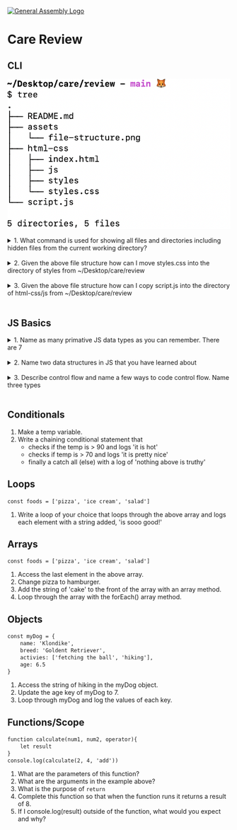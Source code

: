 [![General Assembly Logo](https://camo.githubusercontent.com/1a91b05b8f4d44b5bbfb83abac2b0996d8e26c92/687474703a2f2f692e696d6775722e636f6d2f6b6538555354712e706e67)](https://generalassemb.ly)
<br>
# Care Review

## CLI
![file-structure](./assets/file-structure.png)
<details>
    <summary>1. What command is used for showing all files and directories including hidden files from the current working directory?</summary>

        ls -a
</details><br>
<details>
    <summary>2. Given the above file structure how can I move styles.css into the directory of styles from ~/Desktop/care/review</summary>

        mv html-css/styles.css html-css/styles/
</details><br>
<details>
    <summary>3. Given the above file structure how can I copy script.js into the directory of html-css/js from ~/Desktop/care/review</summary>

        cp script.js html-css/js
</details><br>

## JS Basics
<details>
    <summary>1. Name as many primative JS data types as you can remember. There are 7</summary>

        string, number, boolean, undefined, null, bigInt, symbol
</details><br>
<details>
    <summary>2. Name two data structures in JS that you have learned about</summary>

        array and object
</details><br>
<details>
    <summary>3. Describe control flow and name a few ways to code control flow. Name three types</summary>

        The ordering of when code is executed.
        - sequential flow (top to bottom)
        - conditional flow (if, else if, else)
        - repetitive flow (looping) 
</details><br>

## Conditionals
1.  Make a temp variable. 
2. Write a chaining conditional statement that 
    - checks if the temp is > 90 and logs 'it is hot'
    - checks if temp is > 70 and logs 'it is pretty nice'
    - finally a catch all (else) with a log of 'nothing above is truthy' 

## Loops
```
const foods = ['pizza', 'ice cream', 'salad']
```
1. Write a loop of your choice that loops through the above array and logs each element with a string added, 'is sooo good!'

## Arrays
```
const foods = ['pizza', 'ice cream', 'salad']
```
1. Access the last element in the above array.
2. Change pizza to hamburger.
3. Add the string of 'cake' to the front of the array with an array method.
4. Loop through the array with the forEach() array method. 

## Objects
```
const myDog = {
    name: 'Klondike',
    breed: 'Goldent Retriever',
    activies: ['fetching the ball', 'hiking'],
    age: 6.5
}
```
1. Access the string of hiking in the myDog object.
2. Update the age key of myDog to 7.
3. Loop through myDog and log the values of each key.

## Functions/Scope
```
function calculate(num1, num2, operator){
    let result
}
console.log(calculate(2, 4, 'add'))
```
1. What are the parameters of this function?
2. What are the arguments in the example above?
3. What is the purpose of `return`
4. Complete this function so that when the function runs it returns a result of 8. 
5. If I console.log(result) outside of the function, what would you expect and why?